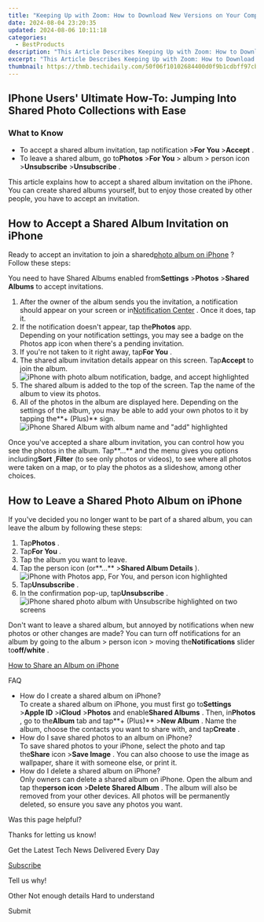 ```yaml
---
title: "Keeping Up with Zoom: How to Download New Versions on Your Computer"
date: 2024-08-04 23:20:35
updated: 2024-08-06 10:11:18
categories:
  - BestProducts
description: "This Article Describes Keeping Up with Zoom: How to Download New Versions on Your Computer"
excerpt: "This Article Describes Keeping Up with Zoom: How to Download New Versions on Your Computer"
thumbnail: https://thmb.techidaily.com/50f06f10102684400d0f9b1cdbff97cb986996be60c27a53dccac395eaf5dc89.jpg
---
```


## IPhone Users' Ultimate How-To: Jumping Into Shared Photo Collections with Ease
### What to Know

* To accept a shared album invitation, tap notification >**For You** \>**Accept** .
* To leave a shared album, go to**Photos** \>**For You** \> album > person icon >**Unsubscribe** \>**Unsubscribe** .

 This article explains how to accept a shared album invitation on the iPhone. You can create shared albums yourself, but to enjoy those created by other people, you have to accept an invitation.

## How to Accept a Shared Album Invitation on iPhone

 Ready to accept an invitation to join a shared[photo album on iPhone](https://www.lifewire.com/iphone-photo-albums-4103845) ? Follow these steps:

 You need to have Shared Albums enabled from**Settings** \>**Photos** \>**Shared** **Albums** to accept invitations.

1. After the owner of the album sends you the invitation, a notification should appear on your screen or in[Notification Center](https://www.lifewire.com/notification-center-iphone-1999192) . Once it does, tap it.
2. If the notification doesn't appear, tap the**Photos** app.  
 Depending on your notification settings, you may see a badge on the Photos app icon when there's a pending invitation.
3. If you're not taken to it right away, tap**For You** .
4. The shared album invitation details appear on this screen. Tap**Accept** to join the album.  
![iPhone with photo album notification, badge, and accept highlighted](https://www.lifewire.com/thmb/5FOEsgyOhpxg5kgqG3RIx3-3-uM=/1500x0/filters:no_upscale():max_bytes(150000):strip_icc():format(webp)/Accept-b061220ac8b84f79b2192c518b8eb653.jpg)
5. The shared album is added to the top of the screen. Tap the name of the album to view its photos.
6. All of the photos in the album are displayed here. Depending on the settings of the album, you may be able to add your own photos to it by tapping the**\+ (Plus)** sign.  
![iPhone Shared Album with album name and "add" highlighted](https://www.lifewire.com/thmb/JdOT4mhtqybWV8lem-ocSCTWK8o=/1500x0/filters:no_upscale():max_bytes(150000):strip_icc():format(webp)/Sharedalbums-e918328c14cb40f381fe193804936cf1.jpg)

 Once you've accepted a share album invitation, you can control how you see the photos in the album. Tap**...** and the menu gives you options including**Sort** ,**Filter** (to see only photos or videos), to see where all photos were taken on a map, or to play the photos as a slideshow, among other choices.

## How to Leave a Shared Photo Album on iPhone

 If you've decided you no longer want to be part of a shared album, you can leave the album by following these steps:

1. Tap**Photos** .
2. Tap**For You** .
3. Tap the album you want to leave.
4. Tap the person icon (or**...** \>**Shared Album Details** ).  
![iPhone with Photos app, For You, and person icon highlighted](https://www.lifewire.com/thmb/cT_4U_RW7AO6FB8dxe9PvcX_pfo=/1500x0/filters:no_upscale():max_bytes(150000):strip_icc():format(webp)/Foryou-32ab9b28b3c24c4fa7cf4fb5d8f8f897.jpg)
5. Tap**Unsubscribe** .
6. In the confirmation pop-up, tap**Unsubscribe** .  
![iPhone shared photo album with Unsubscribe highlighted on two screens](https://www.lifewire.com/thmb/GjQTXPTilhfLwbtE3_8BtmCqsLw=/1500x0/filters:no_upscale():max_bytes(150000):strip_icc():format(webp)/Unsubscribe-d3016b5886984a38bbf0675d85e4d0ba.jpg)

 Don't want to leave a shared album, but annoyed by notifications when new photos or other changes are made? You can turn off notifications for an album by going to the album > person icon > moving the**Notifications** slider to**off/white** .

[How to Share an Album on iPhone](https://www.lifewire.com/share-album-on-iphone-6832807)

 FAQ

* How do I create a shared album on iPhone?  
 To create a shared album on iPhone, you must first go to**Settings** \>**Apple ID** \>**iCloud** \>**Photos** and enable**Shared Albums** . Then, in**Photos** , go to the**Album** tab and tap**\+ (Plus)** \>**New Album** . Name the album, choose the contacts you want to share with, and tap**Create** .
* How do I save shared photos to an album on iPhone?  
 To save shared photos to your iPhone, select the photo and tap the**Share** icon >**Save Image** . You can also choose to use the image as wallpaper, share it with someone else, or print it.
* How do I delete a shared album on iPhone?  
 Only owners can delete a shared album on iPhone. Open the album and tap the**person icon** \>**Delete Shared Album** . The album will also be removed from your other devices. All photos will be permanently deleted, so ensure you save any photos you want.

Was this page helpful?

Thanks for letting us know!

 Get the Latest Tech News Delivered Every Day

[Subscribe](https://www.lifewire.com/#)

Tell us why!

 Other  Not enough details  Hard to understand

 Submit

<ins class="adsbygoogle"
     style="display:block"
     data-ad-format="autorelaxed"
     data-ad-client="ca-pub-7571918770474297"
     data-ad-slot="1223367746"></ins>



<ins class="adsbygoogle"
     style="display:block"
     data-ad-client="ca-pub-7571918770474297"
     data-ad-slot="8358498916"
     data-ad-format="auto"
     data-full-width-responsive="true"></ins>
